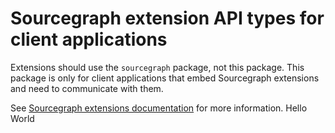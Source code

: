 # Sourcegraph extension API types for client applications

Extensions should use the `sourcegraph` package, not this package. This package is only for client applications
that embed Sourcegraph extensions and need to communicate with them.

See [Sourcegraph extensions documentation](https://docs.sourcegraph.com/extensions) for more information.
Hello World

